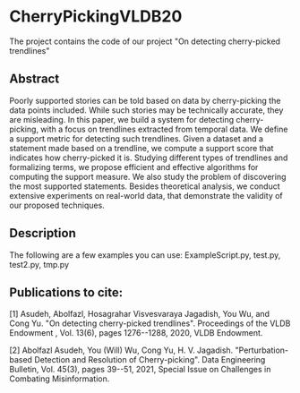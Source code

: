 # CherryPickingVLDB20
The project contains the code of our project "On detecting cherry-picked trendlines"

## Abstract
Poorly supported stories can be told based on data by cherry-picking the data points included. While such stories may be technically accurate, they are misleading. In this paper, we build a system for detecting cherry-picking, with a focus on trendlines extracted from temporal data. We define a support metric for detecting such trendlines. Given a dataset and a statement made based on a trendline, we compute a support score that indicates how cherry-picked it is. Studying different types of trendlines and formalizing terms, we propose efficient and effective algorithms for computing the support measure. We also study the problem of discovering the most supported statements. Besides theoretical analysis, we conduct extensive experiments on real-world data, that demonstrate the validity of our proposed techniques.


## Description

The following are a few examples you can use: ExampleScript.py, test.py, test2.py, tmp.py

## Publications to cite:
[1] Asudeh, Abolfazl, Hosagrahar Visvesvaraya Jagadish, You Wu, and Cong Yu. "On detecting cherry-picked trendlines". Proceedings of the VLDB Endowment , Vol. 13(6), pages 1276--1288, 2020, VLDB Endowment.

[2] Abolfazl Asudeh, You (Will) Wu, Cong Yu, H. V. Jagadish. "Perturbation-based Detection and Resolution of Cherry-picking". Data Engineering Bulletin, Vol. 45(3), pages 39--51, 2021, Special Issue on Challenges in Combating Misinformation.
